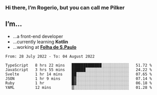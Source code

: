 ### Hi there, I’m Rogerio, but you can call me Pilker

## I’m…
- …a front-end developer
- …currently learning **Kotlin**
- …working at [**Folha de S.Paulo**](https://www.folha.com.br/)

<!--START_SECTION:waka-->

```text
From: 28 July 2022 - To: 04 August 2022

TypeScript   8 hrs 22 mins   █████████████░░░░░░░░░░░░   51.72 %
JavaScript   3 hrs 55 mins   ██████░░░░░░░░░░░░░░░░░░░   24.22 %
Svelte       1 hr 14 mins    ██░░░░░░░░░░░░░░░░░░░░░░░   07.65 %
JSON         1 hr 9 mins     █▓░░░░░░░░░░░░░░░░░░░░░░░   07.14 %
Ruby         1 hr            █▓░░░░░░░░░░░░░░░░░░░░░░░   06.18 %
YAML         12 mins         ▒░░░░░░░░░░░░░░░░░░░░░░░░   01.28 %
```

<!--END_SECTION:waka-->
